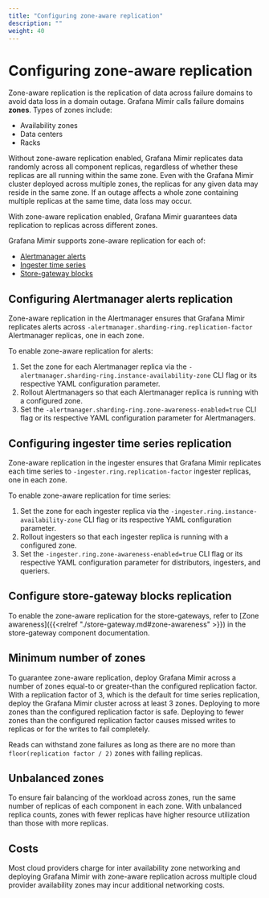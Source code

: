 ```yaml
---
title: "Configuring zone-aware replication"
description: ""
weight: 40
---
```


# Configuring zone-aware replication

Zone-aware replication is the replication of data across failure domains to avoid data loss in a domain outage.
Grafana Mimir calls failure domains **zones**.
Types of zones include:

- Availability zones
- Data centers
- Racks

Without zone-aware replication enabled, Grafana Mimir replicates data randomly across all component replicas, regardless of whether these replicas are all running within the same zone.
Even with the Grafana Mimir cluster deployed across multiple zones, the replicas for any given data may reside in the same zone.
If an outage affects a whole zone containing multiple replicas at the same time, data loss may occur.

With zone-aware replication enabled, Grafana Mimir guarantees data replication to replicas across different zones.

Grafana Mimir supports zone-aware replication for each of:

- [Alertmanager alerts](#configuring-alertmanager-alerts-replication)
- [Ingester time series](#configuring-ingester-time-series-replication)
- [Store-gateway blocks](#configuring-store-gateway-blocks-replication)

## Configuring Alertmanager alerts replication

Zone-aware replication in the Alertmanager ensures that Grafana Mimir replicates alerts across `-alertmanager.sharding-ring.replication-factor` Alertmanager replicas, one in each zone.

To enable zone-aware replication for alerts:

1. Set the zone for each Alertmanager replica via the `-alertmanager.sharding-ring.instance-availability-zone` CLI flag or its respective YAML configuration parameter.
2. Rollout Alertmanagers so that each Alertmanager replica is running with a configured zone.
3. Set the `-alertmanager.sharding-ring.zone-awareness-enabled=true` CLI flag or its respective YAML configuration parameter for Alertmanagers.

## Configuring ingester time series replication

Zone-aware replication in the ingester ensures that Grafana Mimir replicates each time series to `-ingester.ring.replication-factor` ingester replicas, one in each zone.

To enable zone-aware replication for time series:

1. Set the zone for each ingester replica via the `-ingester.ring.instance-availability-zone` CLI flag or its respective YAML configuration parameter.
2. Rollout ingesters so that each ingester replica is running with a configured zone.
3. Set the `-ingester.ring.zone-awareness-enabled=true` CLI flag or its respective YAML configuration parameter for distributors, ingesters, and queriers.

## Configure store-gateway blocks replication

To enable the zone-aware replication for the store-gateways, refer to [Zone awareness]({{<relref "./store-gateway.md#zone-awareness" >}}) in the store-gateway component documentation.

## Minimum number of zones

To guarantee zone-aware replication, deploy Grafana Mimir across a number of zones equal-to or greater-than the configured replication factor.
With a replication factor of 3, which is the default for time series replication, deploy the Grafana Mimir cluster across at least 3 zones.
Deploying to more zones than the configured replication factor is safe.
Deploying to fewer zones than the configured replication factor causes missed writes to replicas or for the writes to fail completely.

Reads can withstand zone failures as long as there are no more than `floor(replication factor / 2)` zones with failing replicas.

## Unbalanced zones

To ensure fair balancing of the workload across zones, run the same number of replicas of each component in each zone.
With unbalanced replica counts, zones with fewer replicas have higher resource utilization than those with more replicas.

## Costs

Most cloud providers charge for inter availability zone networking and deploying Grafana Mimir with zone-aware replication across multiple cloud provider availability zones may incur additional networking costs.
